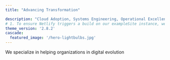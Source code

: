 ```yaml
---
title: "Advancing Transformation"

description: "Cloud Adoption, Systems Engineering, Operational Excellence"
# 1. To ensure Netlify triggers a build on our exampleSite instance, we need to change a file in the exampleSite directory.
theme_version: '2.8.2'
cascade:
  featured_image: '/hero-lightbulbs.jpg'
---
```

We specialize in helping organizations in digital evolution